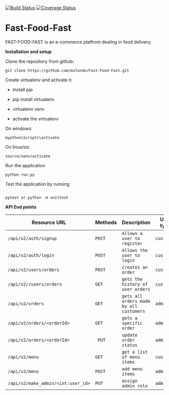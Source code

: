 [![Build Status](https://travis-ci.org/mulondo/Fast-Food-Fast.svg?branch=ft-challenge-three)](https://travis-ci.org/mulondo/Fast-Food-Fast) [![Coverage Status](https://coveralls.io/repos/github/mulondo/Fast-Food-Fast/badge.svg?branch=ft-challenge-three)](https://coveralls.io/github/mulondo/Fast-Food-Fast?branch=ft-challenge-three)
# Fast-Food-Fast
FAST-FOOD-FAST is an e-commerce platfrom dealing in food delivery.

**Installation and setup**

Clone the repository from github:<br/>

```
git clone https://github.com/mulondo/Fast-Food-Fast.git

```
Create virtualenv and activate it:

- Install pip

- pip install virtualenv

- virtualenv venv

- activate the virtualenv<br/>

On windows:

```
mypthon\Scripts\activate 

```
On linux/os:

```
source/venv/acticate

```

Run the application

```
python run.py
```
Test the application by running

```

pytest or python -m unittest

```

**API End points**
 
|Resource URL|Methods   |Description|User type|Authentication|
|----------------|------------|-------------|-------------|-------------|
|`/api/v2/auth/signup`|`POST`|`Allows a user to register`|`customer`|`jwt`|
|`/api/v2/auth/login`|`POST`|`Allows the user to login`|`customer`|`jwt`|
|`/api/v2/users/orders`|`POST`|`creates an order`|`customer`|`jwt`|
|`/api/v2//users/orders `|`GET`|`gets the history of user orders`|`customer`|`jwt`|
|`/api/v2/orders`|`GET`|`gets all orders made by all customers`|`admin`|`jwt`|
|`/api/v2/orders/<orderId>`|`GET`|`gets a specific order`|`admin`|`jwt`|
|`/api/v2/​orders/<orderId>`|` PUT`|`update order status`|`admin`|`jwt`|
|`/api/v2/menu`|`GET`|`get a list of menu items`|`customer`|`jwt`|
|`/api/v2/menu`|`POST`|`add menu items`|`admin`|`jwt`|
|`/api/v2/make_admin/<int:user_id>`|`PUT`|`assign admin role`|`admin`|`jwt`|
